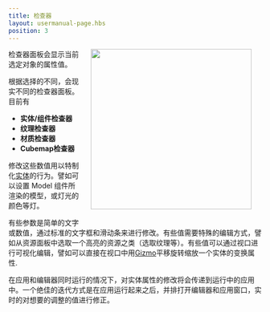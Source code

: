 ```yaml
---
title: 检查器
layout: usermanual-page.hbs
position: 3
---
```


<img src="/images/user-manual/editor/inspector/inspector.png" style="float: right; padding: 20px; padding-top: 0px;" width="320"></img>

检查器面板会显示当前选定对象的属性值。

根据选择的不同，会现实不同的检查器面板。目前有
* **实体/组件检查器**
* **纹理检查器**
* **材质检查器**
* **Cubemap检查器**

修改这些数值用以特制化[实体][1]的行为。譬如可以设置 Model 组件所渲染的模型，或灯光的颜色等灯。

有些参数是简单的文字或数值，通过标准的文字框和滑动条来进行修改。有些值需要特殊的编辑方式，譬如从资源面板中选取一个高亮的资源之类（选取纹理等）。有些值可以通过视口进行可视化编辑，譬如可以直接在视口中用[Gizmo][2]平移旋转缩放一个实体的变换属性.

在应用和编辑器同时运行的情况下，对实体属性的修改将会传递到运行中的应用中。一个绝佳的迭代方式是在应用运行起来之后，并排打开编辑器和应用窗口，实时的对想要的调整的值进行修正。

[1]: /user-manual/glossary#entity
[2]: /user-manual/glossary#gizmo

